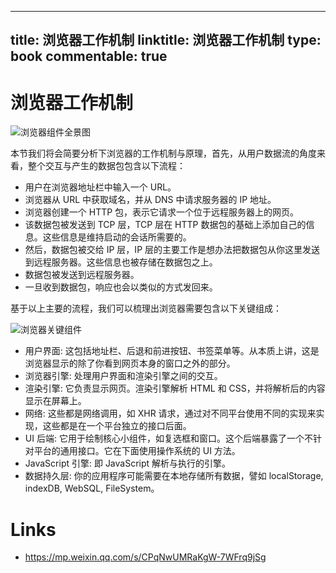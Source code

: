 
---
title: 浏览器工作机制
linktitle: 浏览器工作机制
type: book
commentable: true
---

# 浏览器工作机制

![浏览器组件全景图](https://s1.ax1x.com/2020/11/06/BWouqK.png)

本节我们将会简要分析下浏览器的工作机制与原理，首先，从用户数据流的角度来看，整个交互与产生的数据包包含以下流程：

- 用户在浏览器地址栏中输入一个 URL。
- 浏览器从 URL 中获取域名，并从 DNS 中请求服务器的 IP 地址。
- 浏览器创建一个 HTTP 包，表示它请求一个位于远程服务器上的网页。
- 该数据包被发送到 TCP 层，TCP 层在 HTTP 数据包的基础上添加自己的信息。这些信息是维持启动的会话所需要的。
- 然后，数据包被交给 IP 层，IP 层的主要工作是想办法把数据包从你这里发送到远程服务器。这些信息也被存储在数据包之上。
- 数据包被发送到远程服务器。
- 一旦收到数据包，响应也会以类似的方式发回来。

基于以上主要的流程，我们可以梳理出浏览器需要包含以下关键组成：

![浏览器关键组件](https://s1.ax1x.com/2020/11/06/BWIF1I.png)

- 用户界面: 这包括地址栏、后退和前进按钮、书签菜单等。从本质上讲，这是浏览器显示的除了你看到网页本身的窗口之外的部分。
- 浏览器引擎: 处理用户界面和渲染引擎之间的交互。
- 渲染引擎: 它负责显示网页。渲染引擎解析 HTML 和 CSS，并将解析后的内容显示在屏幕上。
- 网络: 这些都是网络调用，如 XHR 请求，通过对不同平台使用不同的实现来实现，这些都是在一个平台独立的接口后面。
- UI 后端: 它用于绘制核心小组件，如复选框和窗口。这个后端暴露了一个不针对平台的通用接口。它在下面使用操作系统的 UI 方法。
- JavaScript 引擎: 即 JavaScript 解析与执行的引擎。
- 数据持久层: 你的应用程序可能需要在本地存储所有数据，譬如 localStorage, indexDB, WebSQL, FileSystem。

# Links

- https://mp.weixin.qq.com/s/CPqNwUMRaKgW-7WFrq9jSg

    